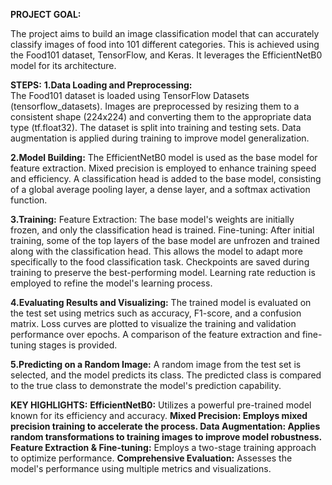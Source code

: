 **PROJECT GOAL:**

The project aims to build an image classification model that can accurately classify images of food into 101 different categories. This is achieved using the Food101 dataset, TensorFlow, and Keras. It leverages the EfficientNetB0 model for its architecture.

**STEPS:**
**1.Data Loading and Preprocessing:**                                                  
  The Food101 dataset is loaded using TensorFlow Datasets (tensorflow_datasets).
  Images are preprocessed by resizing them to a consistent shape (224x224) and converting them to the appropriate data type (tf.float32).
  The dataset is split into training and testing sets.
  Data augmentation is applied during training to improve model generalization.

**2.Model Building:**
  The EfficientNetB0 model is used as the base model for feature extraction.
  Mixed precision is employed to enhance training speed and efficiency.
  A classification head is added to the base model, consisting of a global average pooling layer, a dense layer, and a softmax activation function.

**3.Training:**
  Feature Extraction: The base model's weights are initially frozen, and only the classification head is trained.
  Fine-tuning: After initial training, some of the top layers of the base model are unfrozen and trained along with the classification head. This allows the model to adapt more specifically to the food classification task.
  Checkpoints are saved during training to preserve the best-performing model.
  Learning rate reduction is employed to refine the model's learning process.

**4.Evaluating Results and Visualizing:**
  The trained model is evaluated on the test set using metrics such as accuracy, F1-score, and a confusion matrix.
  Loss curves are plotted to visualize the training and validation performance over epochs.
  A comparison of the feature extraction and fine-tuning stages is provided.

**5.Predicting on a Random Image:**
  A random image from the test set is selected, and the model predicts its class.
  The predicted class is compared to the true class to demonstrate the model's prediction capability.

**KEY HIGHLIGHTS:**
  **EfficientNetB0:** Utilizes a powerful pre-trained model known for its efficiency and accuracy.
  **Mixed Precision: **Employs mixed precision training to accelerate the process.
  **Data Augmentation**: Applies random transformations to training images to improve model robustness.
  F**eature Extraction & Fine-tuning:** Employs a two-stage training approach to optimize performance.
  **Comprehensive Evaluation:** Assesses the model's performance using multiple metrics and visualizations.

